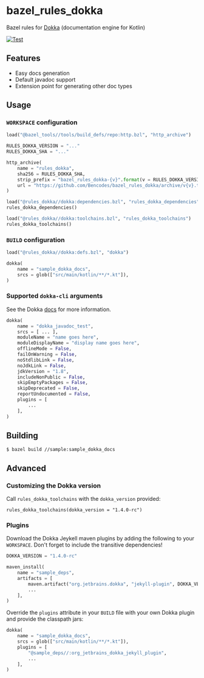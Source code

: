 # bazel_rules_dokka

Bazel rules for [Dokka](https://github.com/Kotlin/dokka) (documentation engine for Kotlin)

[![Test](https://github.com/Bencodes/bazel_rules_dokka/workflows/Test/badge.svg)](https://github.com/Bencodes/bazel_rules_dokka/actions?query=workflow%3ATest)

## Features

- Easy docs generation
- Default javadoc support
- Extension point for generating other doc types

## Usage

### `WORKSPACE` configuration

```python
load("@bazel_tools//tools/build_defs/repo:http.bzl", "http_archive")

RULES_DOKKA_VERSION = "..."
RULES_DOKKA_SHA = "..."

http_archive(
    name = "rules_dokka",
    sha256 = RULES_DOKKA_SHA,
    strip_prefix = "bazel_rules_dokka-{v}".format(v = RULES_DOKKA_VERSION),
    url = "https://github.com/Bencodes/bazel_rules_dokka/archive/v{v}.tar.gz".format(v = RULES_DOKKA_VERSION),
)

load("@rules_dokka//dokka:dependencies.bzl", "rules_dokka_dependencies")
rules_dokka_dependencies()

load("@rules_dokka//dokka:toolchains.bzl", "rules_dokka_toolchains")
rules_dokka_toolchains()
```

### `BUILD` configuration

```python
load("@rules_dokka//dokka:defs.bzl", "dokka")

dokka(
    name = "sample_dokka_docs",
    srcs = glob(["src/main/kotlin/**/*.kt"]),
)
```

### Supported `dokka-cli` arguments

See the Dokka [docs](https://github.com/Kotlin/dokka#using-the-command-line) for more information.

```python
dokka(
    name = "dokka_javadoc_test",
    srcs = [ ... ],
    moduleName = "name goes here",
    moduleDisplayName = "display name goes here",
    offlineMode = False,
    failOnWarning = False,
    noStdlibLink = False,
    noJdkLink = False,
    jdkVersion = "1.8",
    includeNonPublic = False,
    skipEmptyPackages = False,
    skipDeprecated = False,
    reportUndocumented = False,
    plugins = [
        ...
    ],
)
```

## Building

`$ bazel build //sample:sample_dokka_docs`

## Advanced

### Customizing the Dokka version

Call `rules_dokka_toolchains` with the `dokka_version` provided:

```console
rules_dokka_toolchains(dokka_version = "1.4.0-rc")
```

### Plugins

Download the Dokka Jeykell maven plugins by adding the following to your `WORKSPACE`. Don't forget to include the transitive dependencies!

```python
DOKKA_VERSION = "1.4.0-rc"

maven_install(
    name = "sample_deps",
    artifacts = [
        maven.artifact("org.jetbrains.dokka", "jekyll-plugin", DOKKA_VERSION),
        ...
    ],
)
```

Override the `plugins` attribute in your `BUILD` file with your own Dokka plugin and provide the classpath jars:

```python
dokka(
    name = "sample_dokka_docs",
    srcs = glob(["src/main/kotlin/**/*.kt"]),
    plugins = [
        "@sample_deps//:org_jetbrains_dokka_jekyll_plugin",
        ...
    ],
)
```
